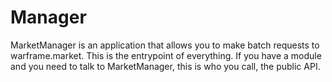 # Manager

MarketManager is an application that allows you to make batch requests to
warframe.market. This is the entrypoint of everything. If you have a module
and you need to talk to MarketManager, this is who you call, the public API.
